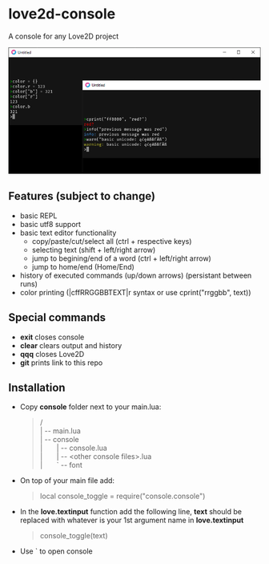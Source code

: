 # love2d-console
A console for any Love2D project

![alt text](/screenshots/main.png?raw=true)

## Features (subject to change)
- basic REPL
- basic utf8 support
- basic text editor functionality
   - copy/paste/cut/select all (ctrl + respective keys)
   - selecting text (shift + left/right arrow)
   - jump to begining/end of a word (ctrl + left/right arrow)
   - jump to home/end (Home/End)
- history of executed commands (up/down arrows) (persistant between runs)
- color printing (|cffRRGGBBTEXT|r syntax or use cprint("rrggbb", text))

## Special commands
- **exit** closes console
- **clear** clears output and history
- **qqq** closes Love2D
- **git** prints link to this repo

## Installation
- Copy **console** folder next to your main.lua:
   >/<br>
| -- main.lua<br>
| -- console<br>
|&emsp;&emsp;| -- console.lua<br>
|&emsp;&emsp;| -- \<other console files\>.lua<br>
|&emsp;&emsp;` -- font

- On top of your main file add:
   >local console_toggle = require("console.console")

- In the **love.textinput** function add the following line, **text** should be replaced with whatever is your 1st argument name in **love.textinput**<br>
   >console_toggle(text)

- Use ` to open console
